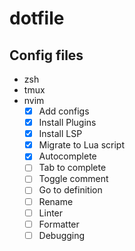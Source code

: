 # dotfile

## Config files
- zsh
- tmux
- nvim
    - [x] Add configs
    - [x] Install Plugins
    - [x] Install LSP
    - [x] Migrate to Lua script
    - [x] Autocomplete
    - [ ] Tab to complete
    - [ ] Toggle comment
    - [ ] Go to definition
    - [ ] Rename
    - [ ] Linter
    - [ ] Formatter
    - [ ] Debugging

